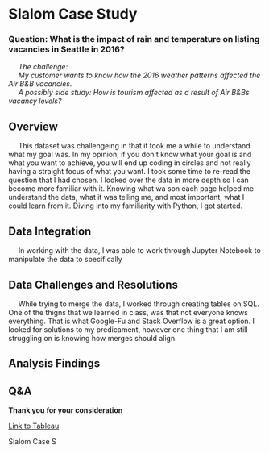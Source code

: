 # Slalom Case Study
### Question: What is the impact of rain and temperature on listing vacancies in Seattle in 2016?<br>
&nbsp;&nbsp;&nbsp;&nbsp;&nbsp;_The challenge:<br>&nbsp;&nbsp;&nbsp;&nbsp;&nbsp;My customer wants to know how the 2016 weather patterns affected the Air B&B vacancies. <br>&nbsp;&nbsp;&nbsp;&nbsp;&nbsp;A possibly side study: How is tourism affected as a result of Air B&Bs vacancy levels?_

## Overview <br>
&nbsp;&nbsp;&nbsp;&nbsp;&nbsp;This dataset was challengeing in that it took me a while to understand what my goal was. In my opinion, if you don't know what your goal is and what you want to achieve, you will end up coding in circles and not really having a straight focus of what you want. I took some time to re-read the question that I had chosen. I looked over the data in more depth so I can become more familiar with it. Knowing what wa son each page helped me understand the data, what it was telling me, and most important, what I could learn from it. Diving into my familiarity with Python, I got started.


## Data Integration<br>
&nbsp;&nbsp;&nbsp;&nbsp;&nbsp;In working with the data, I was able to work through Jupyter Notebook to manipulate the data to specifically 

## Data Challenges and Resolutions
&nbsp;&nbsp;&nbsp;&nbsp;&nbsp;While trying to merge the data, I worked through creating tables on SQL. One of the thigns that we learned in class, was that not everyone knows everything. That is what Google-Fu and Stack Overflow is a great option. I looked for solutions to my predicament, however one thing that I am still struggling on is knowing how merges should align.

## Analysis Findings

## Q&A

**Thank you for your consideration**




[Link to Tableau](https://public.tableau.com/app/profile/christian7511/viz/SlalomCaseStudy_16498784085290/2016?publish=yes)

Slalom Case S
